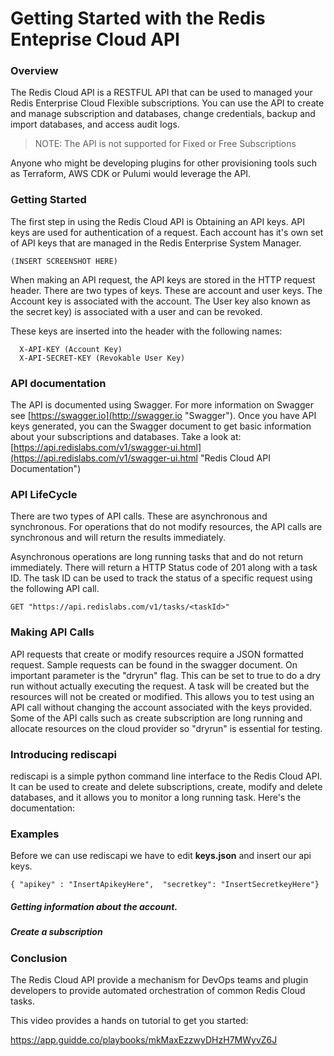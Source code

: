 


# Getting Started with the Redis Enteprise Cloud API


### Overview

The Redis Cloud API is a RESTFUL API that can be used to managed your Redis Enterprise Cloud Flexible subscriptions.  You can use the API to create and manage subscription and databases, change credentials, backup and import databases, and access audit logs.  

> NOTE: The API is not supported for Fixed or Free Subscriptions
> 

Anyone who might be developing plugins for other provisioning tools such as Terraform, AWS CDK or Pulumi would leverage the API.

### Getting Started

The first step in using the Redis Cloud API is Obtaining an API keys.  API keys are used for authentication of a request.  Each account has it's own set of API keys that are managed in the Redis Enterprise System Manager. 

    (INSERT SCREENSHOT HERE)

When making an API request, the API keys are stored in the HTTP request header.   There are two types of keys. These are account and user keys.   The Account key is associated with the account.   The User key also known as the secret key) is associated with a user and can be revoked.

These keys are inserted into the header with the following names:

      X-API-KEY (Account Key)  
      X-API-SECRET-KEY (Revokable User Key)


### API documentation

The API is documented using Swagger.  For more information on Swagger see [https://swagger.io](http://swagger.io "Swagger").   Once you have API keys generated, you can the Swagger document to get basic information about your subscriptions and databases.  Take a look at:  [https://api.redislabs.com/v1/swagger-ui.html](https://api.redislabs.com/v1/swagger-ui.html "Redis Cloud API Documentation")


### API LifeCycle 

There are two types of API calls. These are asynchronous and synchronous.   For operations that do not modify resources, the API calls are synchronous and will return the results immediately.  

Asynchronous operations are long running tasks that and do not return immediately.  There will return a HTTP Status code of 201 along with a task ID.   The task ID can be used to track the status of a specific request using the following API call. 

    
    GET "https://api.redislabs.com/v1/tasks/<taskId>"

### Making API Calls 

API requests that create or modify resources require a JSON formatted request.  Sample requests can be found in the swagger document.   On important parameter is the "dryrun" flag.  This can be set to true to do a dry run without actually executing the request.   A task will be created but the resources will not be created or modified.  This allows you to test using an API call without changing the account associated with the keys provided.   Some of the API calls such as create subscription are long running and allocate resources on the cloud provider so "dryrun" is essential for testing.  


### Introducing rediscapi

rediscapi is a simple python command line interface to the Redis Cloud API.  It can be used to create and delete subscriptions, create, modify and delete databases, and it allows you to monitor a long running task.  Here's the documentation: 

### Examples

Before we can use rediscapi we have to edit **keys.json** and insert our api keys.

    { "apikey" : "InsertApikeyHere",  "secretkey": "InsertSecretkeyHere"}


##### Getting information about the account.  



    
#####  Create a subscription


  

### Conclusion


The Redis Cloud API provide a mechanism for DevOps teams and plugin developers to provide automated orchestration of common Redis Cloud tasks.   


This video provides a hands on tutorial to get you started:

[https://app.guidde.co/playbooks/mkMaxEzzwyDHzH7MWyvZ6J
](https://app.guidde.co/playbooks/mkMaxEzzwyDHzH7MWyvZ6J "Introduction to the Redis Cloud API")

   



